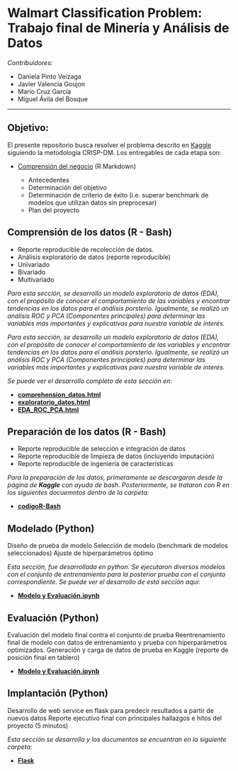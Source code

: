 # Walmart Classification Problem: Trabajo final de Minería y Análisis de Datos


*Contribuidores:*

+ Daniela Pinto Veizaga
+ Javier Valencia Goujon
+ Mario Cruz García
+ Miguel Ávila del Bosque 

***

## Objetivo:

El presente repositorio busca resolver el problema descrito en [Kaggle](https://www.kaggle.com/c/walmart-recruiting-trip-type-classification/data) siguiendo la metodología CRISP-DM. Los entregables de cada etapa son:

+ [Comprensión del negocio](https://github.com/valencig/final-mineria/blob/master/comprehension_negocio.md) (R Markdown)  

    + Antecedentes
    + Determinación del objetivo
    + Determinación de criterio de éxito (i.e. superar benchmark de modelos que utilizan datos sin preprocesar)
    + Plan del proyecto

## Comprensión de los datos (R - Bash)  

+ Reporte reproducible de recolección de datos.
+ Análisis exploratorio de datos (reporte reproducible)
+ Univariado
+ Bivariado
+ Multivariado

_Para esta sección, se desarrollo un modelo exploratorio de datos (EDA), con el propósito de conocer el comportamiento de las variables y encontrar tendencias en los datos para el análisis porsterio._ _Igualmente, se realizó un análisis ROC y PCA (Componentes principales) para determinar las variables más importantes y explicativas para nuestra variable de interés._


_Para esta sección, se desarrollo un modelo exploratorio de datos (EDA), con el propósito de conocer el comportamiento de las variables y encontrar tendencias en los datos para el análisis porsterio._ _Igualmente, se realizó un análisis ROC y PCA (Componentes principales) para determinar las variables más importantes y explicativas para nuestra variable de interés._

_Se puede ver el desarrollo completo de esta sección en:_

+ **[comprehension_datos.html](https://github.com/valencig/final-mineria/blob/master/comprehension_datos.html)**
+ **[exploratorio_datos.html](https://github.com/valencig/final-mineria/blob/master/exploratorio_datos.html)**
+ **[EDA_ROC_PCA.html](https://github.com/valencig/final-mineria/blob/master/EDA_ROC_PCA.html)**

## Preparación de los datos (R - Bash) 

+ Reporte reproducible de selección e integración de datos
+ Reporte reproducible de limpieza de datos (incluyendo imputación)
+ Reporte reproducible de ingeniería de características

_Para la preparación de los datos, primeramente se descargaron desde la página de **Kaggle** con ayuda de bash. Posteriormente, se trataron con R en los siguientes docuemntos dentro de la carpeta:_

+ **[codigoR-Bash](https://github.com/valencig/final-mineria/tree/master/codigoR-Bash)**


## Modelado (Python)  
Diseño de prueba de modelo
Selección de modelo (benchmark de modelos seleccionados)
Ajuste de hiperparámetros óptimo

_Esta sección, fue desarrollada en python. Se ejecutaron diversos modelos con el conjunto de entrenamiento para la posterior prueba con el conjunto correspondiente. Se puede ver el desarrollo de esta sección aquí:_

+ **[Modelo y Evaluación.ipynb](https://github.com/valencig/final-mineria/blob/master/4-5.%20Modelo%20y%20Evaluaci%C3%B3n.ipynb)**

## Evaluación (Python)  
Evaluación del modelo final contra el conjunto de prueba
Reentrenamiento final de modelo con datos de entrenamiento y prueba con hiperparámetros optimizados.
Generación y carga de datos de prueba en Kaggle (reporte de posición final en tablero)

+ **[Modelo y Evaluación.ipynb](https://github.com/valencig/final-mineria/blob/master/4-5.%20Modelo%20y%20Evaluaci%C3%B3n.ipynb)**

## Implantación (Python)  

Desarrollo de web service en flask para predecir resultados a partir de nuevos datos
Reporte ejecutivo final con principales hallazgos e hitos del proyecto (5 minutos)

_Esta sección se desarrolla  y los documentos se encuentran en la siguiente carpeta:_

+ **[Flask](https://github.com/valencig/final-mineria/tree/master/flask)**


